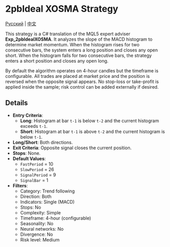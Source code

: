 # 2pbIdeal XOSMA Strategy
[Русский](README_ru.md) | [中文](README_cn.md)

This strategy is a C# translation of the MQL5 expert adviser **Exp_2pbIdealXOSMA**. It analyzes the slope of the MACD histogram to determine market momentum. When the histogram rises for two consecutive bars, the system enters a long position and closes any open short. When the histogram falls for two consecutive bars, the strategy enters a short position and closes any open long.

By default the algorithm operates on 4-hour candles but the timeframe is configurable. All trades are placed at market price and the position is reversed when the opposite signal appears. No stop-loss or take-profit is applied inside the sample; risk control can be added externally if desired.

## Details

- **Entry Criteria**:
  - **Long**: Histogram at bar `t-1` is below `t-2` and the current histogram exceeds `t-1`.
  - **Short**: Histogram at bar `t-1` is above `t-2` and the current histogram is below `t-1`.
- **Long/Short**: Both directions.
- **Exit Criteria**: Opposite signal closes the current position.
- **Stops**: None.
- **Default Values**:
  - `FastPeriod` = 10
  - `SlowPeriod` = 26
  - `SignalPeriod` = 9
  - `SignalBar` = 1
- **Filters**:
  - Category: Trend following
  - Direction: Both
  - Indicators: Single (MACD)
  - Stops: No
  - Complexity: Simple
  - Timeframe: 4-hour (configurable)
  - Seasonality: No
  - Neural networks: No
  - Divergence: No
  - Risk level: Medium
